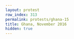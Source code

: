 ```yaml
---
layout: protest
row_index: 313
permalink: protests/ghana-15
title: Ghana, November 2016
hidden: true
---
```

